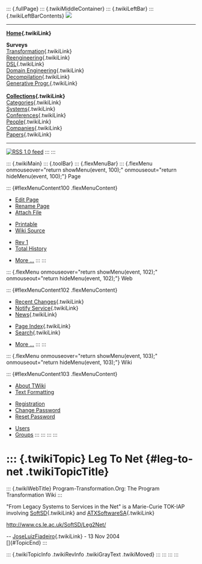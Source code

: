 ::: {.fullPage}
::: {.twikiMiddleContainer}
::: {.twikiLeftBar}
::: {.twikiLeftBarContents}
![](../pub/transformation.gif)

------------------------------------------------------------------------

**[Home](WebHome){.twikiLink}**

**Surveys**\
[Transformation](ProgramTransformation){.twikiLink}\
[Reengineering](ReengineeringWiki){.twikiLink}\
[DSL](DomainSpecificLanguages){.twikiLink}\
[Domain Engineering](DomainEngineering){.twikiLink}\
[Decompilation](DeCompilation){.twikiLink}\
[Generative Progr.](GenerativeProgrammingWiki){.twikiLink}\
\
**[Collections](CategoryCollection){.twikiLink}**\
[Categories](CategoryCategory){.twikiLink}\
[Systems](TransformationSystems){.twikiLink}\
[Conferences](TransformationConferences){.twikiLink}\
[People](TransformationPeople){.twikiLink}\
[Companies](TransformationCompanies){.twikiLink}\
[Papers](CategoryPaper){.twikiLink}

------------------------------------------------------------------------

[![](../pub/rss.gif "RSS 1.0 feed")](WebRss@skin=rss)
:::
:::

::: {.twikiMain}
::: {.toolBar}
::: {.flexMenuBar}
::: {.flexMenu onmouseover="return showMenu(event, 100);" onmouseout="return hideMenu(event, 100);"}
Page

::: {#flexMenuContent100 .flexMenuContent}
-   [Edit
    Page](http://www.program-transformation.org/edit/Transform/LegToNet?t=1536826512)
-   [Rename
    Page](http://www.program-transformation.org/rename/Transform/LegToNet)
-   [Attach
    File](http://www.program-transformation.org/attach/Transform/LegToNet)

<!-- -->

-   [Printable](http://www.program-transformation.org/view/Transform/LegToNet?skin=print.pattern)
-   [Wiki
    Source](http://www.program-transformation.org/view/Transform/LegToNet?skin=text&raw=on&contenttype=text/plain)

<!-- -->

-   [Rev
    1](http://www.program-transformation.org/view/Transform/LegToNet?rev=1.1)
-   [Total
    History](http://www.program-transformation.org/rdiff/Transform/LegToNet)

<!-- -->

-   [More
    \...](http://www.program-transformation.org/oops/Transform/LegToNet?template=oopsmore&param1=1.1&param2=1.1)
:::
:::

::: {.flexMenu onmouseover="return showMenu(event, 102);" onmouseout="return hideMenu(event, 102);"}
Web

::: {#flexMenuContent102 .flexMenuContent}
-   [Recent Changes](WebChanges){.twikiLink}
-   [Notify Service](WebNotify){.twikiLink}
-   [News](WebNews){.twikiLink}

<!-- -->

-   [Page Index](WebIndex){.twikiLink}
-   [Search](WebSearch){.twikiLink}

<!-- -->

-   [More
    \...](http://www.program-transformation.org/oops/Transform/LegToNet?template=oopsmore&param1=1.1&param2=1.1)
:::
:::

::: {.flexMenu onmouseover="return showMenu(event, 103);" onmouseout="return hideMenu(event, 103);"}
Wiki

::: {#flexMenuContent103 .flexMenuContent}
-   [About
    TWiki](http://www.program-transformation.org/view/TWiki/WebHome)
-   [Text
    Formatting](http://www.program-transformation.org/view/TWiki/TextFormattingRules)

<!-- -->

-   [Registration](http://www.program-transformation.org/view/TWiki/TWikiRegistration)
-   [Change
    Password](http://www.program-transformation.org/view/TWiki/ChangePassword)
-   [Reset
    Password](http://www.program-transformation.org/view/TWiki/ResetPassword)

<!-- -->

-   [Users](http://www.program-transformation.org/view/Main/TWikiUsers)
-   [Groups](http://www.program-transformation.org/view/Main/TWikiGroups)
:::
:::
:::
:::

::: {.twikiTopic}
Leg To Net {#leg-to-net .twikiTopicTitle}
==========

::: {.twikiWebTitle}
Program-Transformation.Org: The Program Transformation Wiki
:::

\"From Legacy Systems to Services in the Net\" is a Marie-Curie TOK-IAP
involving [SoftSD](SoftSD){.twikiLink} and
[ATXSoftwareSA](ATXSoftwareSA){.twikiLink}

<http://www.cs.le.ac.uk/SoftSD/Leg2Net/>

\-- [JoseLuizFiadeiro](../Main/JoseLuizFiadeiro){.twikiLink} - 13 Nov
2004\
[]{#TopicEnd}
:::

::: {.twikiTopicInfo .twikiRevInfo .twikiGrayText .twikiMoved}
:::
:::
:::
:::
